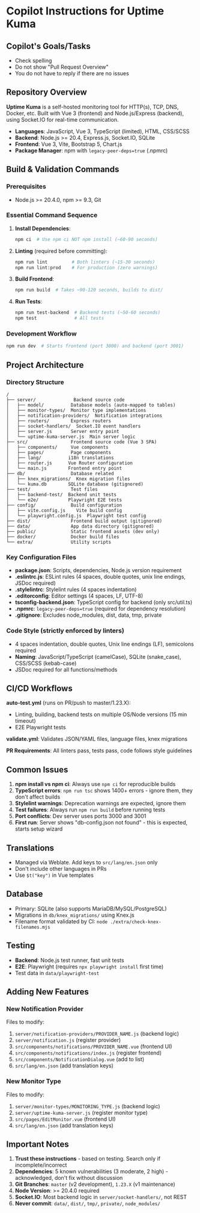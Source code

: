 # Copilot Instructions for Uptime Kuma

## Copilot's Goals/Tasks

- Check spelling
- Do not show "Pull Request Overview"
- You do not have to reply if there are no issues

## Repository Overview

**Uptime Kuma** is a self-hosted monitoring tool for HTTP(s), TCP, DNS, Docker, etc. Built with Vue 3 (frontend) and Node.js/Express (backend), using Socket.IO for real-time communication.

- **Languages**: JavaScript, Vue 3, TypeScript (limited), HTML, CSS/SCSS
- **Backend**: Node.js >= 20.4, Express.js, Socket.IO, SQLite
- **Frontend**: Vue 3, Vite, Bootstrap 5, Chart.js
- **Package Manager**: npm with `legacy-peer-deps=true` (.npmrc)

## Build & Validation Commands

### Prerequisites
- Node.js >= 20.4.0, npm >= 9.3, Git

### Essential Command Sequence

1. **Install Dependencies**:
   ```bash
   npm ci  # Use npm ci NOT npm install (~60-90 seconds)
   ```

2. **Linting** (required before committing):
   ```bash
   npm run lint         # Both linters (~15-30 seconds)
   npm run lint:prod    # For production (zero warnings)
   ```

3. **Build Frontend**:
   ```bash
   npm run build  # Takes ~90-120 seconds, builds to dist/
   ```

4. **Run Tests**:
   ```bash
   npm run test-backend  # Backend tests (~50-60 seconds)
   npm test              # All tests
   ```

### Development Workflow

```bash
npm run dev  # Starts frontend (port 3000) and backend (port 3001)
```

## Project Architecture

### Directory Structure

```
/
├── server/              Backend source code
│   ├── model/          Database models (auto-mapped to tables)
│   ├── monitor-types/  Monitor type implementations
│   ├── notification-providers/  Notification integrations
│   ├── routers/        Express routers
│   ├── socket-handlers/  Socket.IO event handlers
│   ├── server.js       Server entry point
│   └── uptime-kuma-server.js  Main server logic
├── src/                Frontend source code (Vue 3 SPA)
│   ├── components/     Vue components
│   ├── pages/          Page components
│   ├── lang/          i18n translations
│   ├── router.js      Vue Router configuration
│   └── main.js        Frontend entry point
├── db/                 Database related
│   ├── knex_migrations/  Knex migration files
│   └── kuma.db        SQLite database (gitignored)
├── test/               Test files
│   ├── backend-test/  Backend unit tests
│   └── e2e/           Playwright E2E tests
├── config/             Build configuration
│   ├── vite.config.js    Vite build config
│   └── playwright.config.js  Playwright test config
├── dist/               Frontend build output (gitignored)
├── data/               App data directory (gitignored)
├── public/             Static frontend assets (dev only)
├── docker/             Docker build files
└── extra/              Utility scripts
```

### Key Configuration Files

- **package.json**: Scripts, dependencies, Node.js version requirement
- **.eslintrc.js**: ESLint rules (4 spaces, double quotes, unix line endings, JSDoc required)
- **.stylelintrc**: Stylelint rules (4 spaces indentation)
- **.editorconfig**: Editor settings (4 spaces, LF, UTF-8)
- **tsconfig-backend.json**: TypeScript config for backend (only src/util.ts)
- **.npmrc**: `legacy-peer-deps=true` (required for dependency resolution)
- **.gitignore**: Excludes node_modules, dist, data, tmp, private

### Code Style (strictly enforced by linters)

- 4 spaces indentation, double quotes, Unix line endings (LF), semicolons required
- **Naming**: JavaScript/TypeScript (camelCase), SQLite (snake_case), CSS/SCSS (kebab-case)
- JSDoc required for all functions/methods

## CI/CD Workflows

**auto-test.yml** (runs on PR/push to master/1.23.X):
- Linting, building, backend tests on multiple OS/Node versions (15 min timeout)
- E2E Playwright tests

**validate.yml**: Validates JSON/YAML files, language files, knex migrations

**PR Requirements**: All linters pass, tests pass, code follows style guidelines

## Common Issues

1. **npm install vs npm ci**: Always use `npm ci` for reproducible builds
2. **TypeScript errors**: `npm run tsc` shows 1400+ errors - ignore them, they don't affect builds
3. **Stylelint warnings**: Deprecation warnings are expected, ignore them
4. **Test failures**: Always run `npm run build` before running tests
5. **Port conflicts**: Dev server uses ports 3000 and 3001
6. **First run**: Server shows "db-config.json not found" - this is expected, starts setup wizard

## Translations

- Managed via Weblate. Add keys to `src/lang/en.json` only
- Don't include other languages in PRs
- Use `$t("key")` in Vue templates

## Database

- Primary: SQLite (also supports MariaDB/MySQL/PostgreSQL)
- Migrations in `db/knex_migrations/` using Knex.js
- Filename format validated by CI: `node ./extra/check-knex-filenames.mjs`

## Testing

- **Backend**: Node.js test runner, fast unit tests
- **E2E**: Playwright (requires `npx playwright install` first time)
- Test data in `data/playwright-test`

## Adding New Features

### New Notification Provider
Files to modify:
1. `server/notification-providers/PROVIDER_NAME.js` (backend logic)
2. `server/notification.js` (register provider)
3. `src/components/notifications/PROVIDER_NAME.vue` (frontend UI)
4. `src/components/notifications/index.js` (register frontend)
5. `src/components/NotificationDialog.vue` (add to list)
6. `src/lang/en.json` (add translation keys)

### New Monitor Type
Files to modify:
1. `server/monitor-types/MONITORING_TYPE.js` (backend logic)
2. `server/uptime-kuma-server.js` (register monitor type)
3. `src/pages/EditMonitor.vue` (frontend UI)
4. `src/lang/en.json` (add translation keys)

## Important Notes

1. **Trust these instructions** - based on testing. Search only if incomplete/incorrect
2. **Dependencies**: 5 known vulnerabilities (3 moderate, 2 high) - acknowledged, don't fix without discussion
3. **Git Branches**: `master` (v2 development), `1.23.X` (v1 maintenance)
4. **Node Version**: >= 20.4.0 required
5. **Socket.IO**: Most backend logic in `server/socket-handlers/`, not REST
6. **Never commit**: `data/`, `dist/`, `tmp/`, `private/`, `node_modules/`

